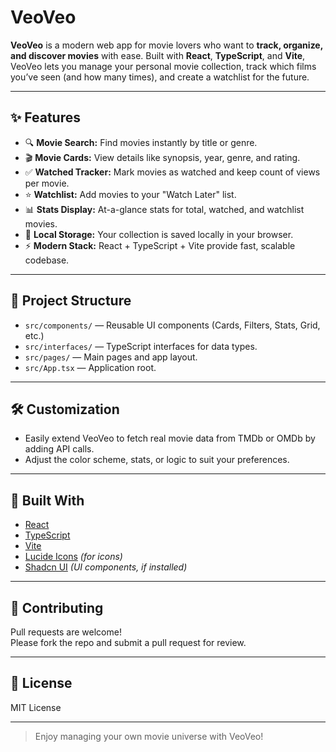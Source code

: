 # VeoVeo

**VeoVeo** is a modern web app for movie lovers who want to **track, organize, and discover movies** with ease. Built with **React**, **TypeScript**, and **Vite**, VeoVeo lets you manage your personal movie collection, track which films you’ve seen (and how many times), and create a watchlist for the future.

---

## ✨ Features

- 🔍 **Movie Search:** Find movies instantly by title or genre.
- 🎬 **Movie Cards:** View details like synopsis, year, genre, and rating.
- ✅ **Watched Tracker:** Mark movies as watched and keep count of views per movie.
- ⭐ **Watchlist:** Add movies to your "Watch Later" list.
- 📊 **Stats Display:** At-a-glance stats for total, watched, and watchlist movies.
- 💾 **Local Storage:** Your collection is saved locally in your browser.
- ⚡ **Modern Stack:** React + TypeScript + Vite provide fast, scalable codebase.

---

## 📁 Project Structure

- `src/components/` — Reusable UI components (Cards, Filters, Stats, Grid, etc.)
- `src/interfaces/` — TypeScript interfaces for data types.
- `src/pages/` — Main pages and app layout.
- `src/App.tsx` — Application root.

---

## 🛠️ Customization

- Easily extend VeoVeo to fetch real movie data from TMDb or OMDb by adding API calls.
- Adjust the color scheme, stats, or logic to suit your preferences.

---

## 🧰 Built With

- [React](https://react.dev/)
- [TypeScript](https://www.typescriptlang.org/)
- [Vite](https://vitejs.dev/)
- [Lucide Icons](https://lucide.dev/) *(for icons)*
- [Shadcn UI](https://ui.shadcn.com/) *(UI components, if installed)*

---

## 🤝 Contributing

Pull requests are welcome!  
Please fork the repo and submit a pull request for review.

---

## 📄 License

MIT License

---

> Enjoy managing your own movie universe with VeoVeo!
